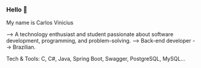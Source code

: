 ### Hello 👋

<!--
**CarloHrad/CarloHrad** is a ✨ _special_ ✨ repository because its `README.md` (this file) appears on your GitHub profile.

Here are some ideas to get you started:

- 🌱 I’m currently learning Web and Game development
  --> My name is Carlos Vinicius
  --> A technology enthusiast and student passionate about software development, programming, and problem-solving. 
  --> Back-end developer
  --> Brazilian.

  Tech & Tools: C, C#, Java, Spring Boot, Swagger, PostgreSQL, MySQL...
  
